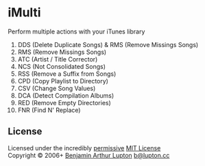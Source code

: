 # iMulti

Perform multiple actions with your iTunes library

1.  DDS (Delete Duplicate Songs) & RMS (Remove Missings Songs)
2.  RMS (Remove Missings Songs)
3.  ATC (Artist / Title Corrector)
4.  NCS (Not Consolidated Songs)
5.  RSS (Remove a Suffix from Songs)
6.  CPD (Copy Playlist to Directory)
7.  CSV (Change Song Values)
8.  DCA (Detect Compilation Albums)
9.  RED (Remove Empty Directories)
10. FNR (Find N' Replace)


## License
Licensed under the incredibly [permissive](http://en.wikipedia.org/wiki/Permissive_free_software_licence) [MIT License](http://creativecommons.org/licenses/MIT/)
<br/>Copyright © 2006+ [Benjamin Arthur Lupton](http://balupton.com) <b@lupton.cc>